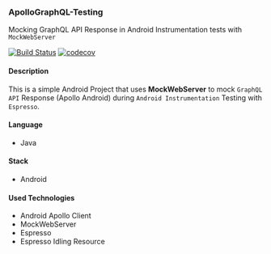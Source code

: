 ### ApolloGraphQL-Testing
Mocking GraphQL API Response in Android Instrumentation tests with `MockWebServer`

[![Build Status](https://travis-ci.org/johngorithm/ApolloGraphQL-Testing.svg?branch=master)](https://travis-ci.org/johngorithm/ApolloGraphQL-Testing)  [![codecov](https://codecov.io/gh/johngorithm/ApolloGraphQL-Testing/branch/master/graph/badge.svg)](https://codecov.io/gh/johngorithm/ApolloGraphQL-Testing)

#### Description
This is a simple Android Project that uses **MockWebServer** to mock `GraphQL API` Response (Apollo Android) during `Android Instrumentation` Testing with `Espresso`.

#### Language
- Java

#### Stack
- Android

#### Used Technologies
- Android Apollo Client
- MockWebServer
- Espresso
- Espresso Idling Resource

